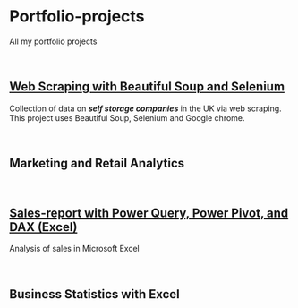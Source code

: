# Portfolio-projects

All my portfolio projects


&nbsp;&nbsp;  



## [Web Scraping with Beautiful Soup and Selenium](https://github.com/EnuelOB-1/Portfolio-projects/blob/main/Sales-report%20with%20Power%20Query%2C%20Power%20Pivot%2C%20and%20DAX%20(Excel)/README.md)

Collection of data on **_self storage companies_** in the UK  via web scraping. This project uses Beautiful Soup, Selenium and Google chrome.

&nbsp;&nbsp;  



## Marketing and Retail Analytics

&nbsp;&nbsp;  



## [Sales-report with Power Query, Power Pivot, and DAX (Excel)](https://github.com/EnuelOB-1/Portfolio-projects/tree/main/Sales-report%20with%20Power%20Query%20and%20Power%20Pivot%20(Excel))

Analysis of sales in Microsoft Excel

&nbsp;&nbsp;  



## Business Statistics with Excel

&nbsp;&nbsp;  

